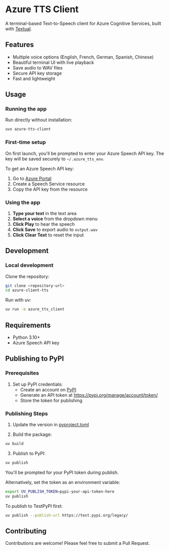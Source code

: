 # Azure TTS Client

A terminal-based Text-to-Speech client for Azure Cognitive Services, built with [Textual](https://textual.textualize.io/).

## Features

- Multiple voice options (English, French, German, Spanish, Chinese)
- Beautiful terminal UI with live playback
- Save audio to WAV files
- Secure API key storage
- Fast and lightweight

## Usage

### Running the app

Run directly without installation:

```bash
uvx azure-tts-client
```

### First-time setup

On first launch, you'll be prompted to enter your Azure Speech API key. The key will be saved securely to `~/.azure_tts_env`.

To get an Azure Speech API key:
1. Go to [Azure Portal](https://portal.azure.com)
2. Create a Speech Service resource
3. Copy the API key from the resource

### Using the app

1. **Type your text** in the text area
2. **Select a voice** from the dropdown menu
3. **Click Play** to hear the speech
4. **Click Save** to export audio to `output.wav`
5. **Click Clear Text** to reset the input

## Development

### Local development

Clone the repository:

```bash
git clone <repository-url>
cd azure-client-tts
```

Run with uv:

```bash
uv run -m azure_tts_client
```

## Requirements

- Python 3.10+
- Azure Speech API key

## Publishing to PyPI

### Prerequisites

1. Set up PyPI credentials:
   - Create an account on [PyPI](https://pypi.org)
   - Generate an API token at https://pypi.org/manage/account/token/
   - Store the token for publishing

### Publishing Steps

1. Update the version in [pyproject.toml](pyproject.toml)

2. Build the package:
```bash
uv build
```

3. Publish to PyPI:
```bash
uv publish
```

You'll be prompted for your PyPI token during publish.

Alternatively, set the token as an environment variable:
```bash
export UV_PUBLISH_TOKEN=pypi-your-api-token-here
uv publish
```

To publish to TestPyPI first:
```bash
uv publish --publish-url https://test.pypi.org/legacy/
```

## Contributing

Contributions are welcome! Please feel free to submit a Pull Request.
